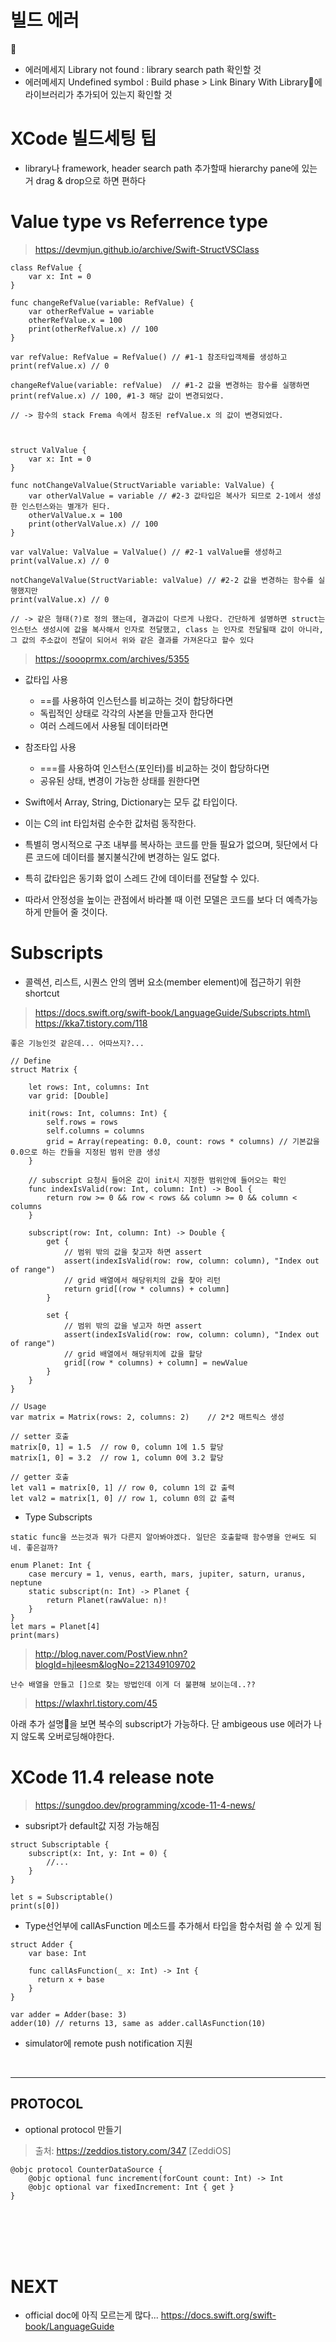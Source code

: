 # 빌드 에러

* 에러메세지 Library not found : library search path 확인할 것
* 에러메세지 Undefined symbol : Build phase > Link Binary With Library에 라이브러리가 추가되어 있는지 확인할 것

# XCode 빌드세팅 팁

* library나 framework, header search path 추가할때 hierarchy pane에 있는거 drag & drop으로 하면 편하다

# Value type vs Referrence type

> https://devmjun.github.io/archive/Swift-StructVSClass

```
class RefValue {
    var x: Int = 0
}

func changeRefValue(variable: RefValue) {
    var otherRefValue = variable
    otherRefValue.x = 100
    print(otherRefValue.x) // 100
}

var refValue: RefValue = RefValue() // #1-1 참조타입객체를 생성하고
print(refValue.x) // 0

changeRefValue(variable: refValue)  // #1-2 값을 변경하는 함수를 실행하면
print(refValue.x) // 100, #1-3 해당 값이 변경되었다.

// -> 함수의 stack Frema 속에서 참조된 refValue.x 의 값이 변경되었다.



struct ValValue {
    var x: Int = 0
}

func notChangeValValue(StructVariable variable: ValValue) {
    var otherValValue = variable // #2-3 값타입은 복사가 되므로 2-1에서 생성한 인스턴스와는 별개가 된다.
    otherValValue.x = 100
    print(otherValValue.x) // 100
}

var valValue: ValValue = ValValue() // #2-1 valValue를 생성하고
print(valValue.x) // 0

notChangeValValue(StructVariable: valValue) // #2-2 값을 변경하는 함수를 실행했지만
print(valValue.x) // 0

// -> 같은 형태(?)로 정의 했는데, 결과값이 다르게 나왔다. 간단하게 설명하면 struct는 인스턴스 생성시에 값을 복사해서 인자로 전달했고, class 는 인자로 전달될때 값이 아니라, 그 값의 주소값이 전달이 되어서 위와 같은 결과를 가져온다고 할수 있다
```

> https://soooprmx.com/archives/5355

* 값타입 사용
    * ==를 사용하여 인스턴스를 비교하는 것이 합당하다면
    * 독립적인 상태로 각각의 사본을 만들고자 한다면
    * 여러 스레드에서 사용될 데이터라면

* 참조타입 사용
    * ===를 사용하여 인스턴스(포인터)를 비교하는 것이 합당하다면
    * 공유된 상태, 변경이 가능한 상태를 원한다면

* Swift에서 Array, String, Dictionary는 모두 값 타입이다.
* 이는 C의 int 타입처럼 순수한 값처럼 동작한다.
* 특별히 명시적으로 구조 내부를 복사하는 코드를 만들 필요가 없으며, 뒷단에서 다른 코드에 데이터를 불지불식간에 변경하는 일도 없다.
* 특히 값타입은 동기화 없이 스레드 간에 데이터를 전달할 수 있다.
* 따라서 안정성을 높이는 관점에서 바라볼 때 이런 모델은 코드를 보다 더 예측가능하게 만들어 줄 것이다.


# Subscripts

* 콜렉션, 리스트, 시퀀스 안의 멤버 요소(member element)에 접근하기 위한 shortcut

> https://docs.swift.org/swift-book/LanguageGuide/Subscripts.html\
> https://kka7.tistory.com/118

`좋은 기능인것 같은데... 어따쓰지?...`

```
// Define
struct Matrix {

    let rows: Int, columns: Int
    var grid: [Double]

    init(rows: Int, columns: Int) {
        self.rows = rows
        self.columns = columns
        grid = Array(repeating: 0.0, count: rows * columns) // 기본값을 0.0으로 하는 칸들을 지정된 범위 만큼 생성
    }

    // subscript 요청시 들어온 값이 init시 지정한 범위안에 들어오는 확인
    func indexIsValid(row: Int, column: Int) -> Bool {
        return row >= 0 && row < rows && column >= 0 && column < columns
    }

    subscript(row: Int, column: Int) -> Double {
        get {
            // 범위 밖의 값을 찾고자 하면 assert
            assert(indexIsValid(row: row, column: column), "Index out of range")
            // grid 배열에서 해당위치의 값을 찾아 리턴
            return grid[(row * columns) + column]
        }

        set {
            // 범위 밖의 값을 넣고자 하면 assert
            assert(indexIsValid(row: row, column: column), "Index out of range")
            // grid 배열에서 해당위치에 값을 할당
            grid[(row * columns) + column] = newValue
        }
    }
}

// Usage
var matrix = Matrix(rows: 2, columns: 2)    // 2*2 매트릭스 생성

// setter 호출
matrix[0, 1] = 1.5  // row 0, column 1에 1.5 할당
matrix[1, 0] = 3.2  // row 1, column 0에 3.2 할당

// getter 호출
let val1 = matrix[0, 1] // row 0, column 1의 값 출력
let val2 = matrix[1, 0] // row 1, column 0의 값 출력
```


* Type Subscripts

`static func을 쓰는것과 뭐가 다른지 알아봐야겠다. 일단은 호출할때 함수명을 안써도 되네. 좋은걸까?`

```
enum Planet: Int {
    case mercury = 1, venus, earth, mars, jupiter, saturn, uranus, neptune
    static subscript(n: Int) -> Planet {
        return Planet(rawValue: n)!
    }
}
let mars = Planet[4]
print(mars)
```

> http://blog.naver.com/PostView.nhn?blogId=hjleesm&logNo=221349109702

`난수 배열을 만들고 []으로 찾는 방법인데 이게 더 불편해 보이는데..??`


> https://wlaxhrl.tistory.com/45

아래 추가 설명을 보면 복수의 subscript가 가능하다.
단 ambigeous use 에러가 나지 않도록 오버로딩해야한다.

# XCode 11.4 release note 

> https://sungdoo.dev/programming/xcode-11-4-news/

* subsript가 default값 지정 가능해짐
```
struct Subscriptable {
    subscript(x: Int, y: Int = 0) {
        //...
    }
}

let s = Subscriptable()
print(s[0])
```

* Type선언부에 callAsFunction 메소드를 추가해서 타입을 함수처럼 쓸 수 있게 됨
```
struct Adder {
    var base: Int

    func callAsFunction(_ x: Int) -> Int {
      return x + base
    }
}

var adder = Adder(base: 3)
adder(10) // returns 13, same as adder.callAsFunction(10)
```

* simulator에 remote push notification 지원


</br>

---

## PROTOCOL

* optional protocol 만들기

> 출처: https://zeddios.tistory.com/347 [ZeddiOS]
    
```
@objc protocol CounterDataSource {
    @objc optional func increment(forCount count: Int) -> Int
    @objc optional var fixedIncrement: Int { get }
}
```

</br></br></br></br>

# NEXT
* official doc에 아직 모르는게 많다... https://docs.swift.org/swift-book/LanguageGuide